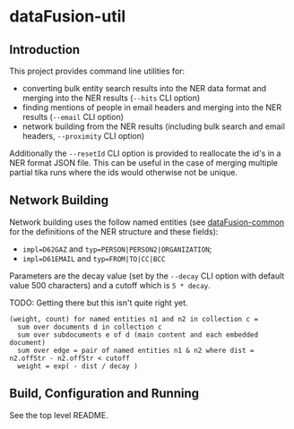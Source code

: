 # dataFusion-util

## Introduction
This project provides command line utilities for:
- converting bulk entity search results into the NER data format and merging into the NER results (`--hits` CLI option)
- finding mentions of people in email headers and merging into the NER results (`--email` CLI option)
- network building from the NER results (including bulk search and email headers, `--proximity` CLI option)

Additionally the `--resetId` CLI option is provided to reallocate the id's in a NER format JSON file. This can be useful in the case of merging multiple partial tika runs where the ids would otherwise not be unique. 

## Network Building
Network building uses the follow named entities (see [dataFusion-common](../dataFusion/common) for the definitions of the NER structure and these fields):
- `impl=D62GAZ` and `typ=PERSON|PERSON2|ORGANIZATION`;
- `impl=D61EMAIL` and `typ=FROM|TO|CC|BCC`

Parameters are the decay value (set by the `--decay` CLI option with default value 500 characters) and a cutoff which is `5 * decay`.

TODO: Getting there but this isn't quite right yet.

    (weight, count) for named entities n1 and n2 in collection c =
      sum over documents d in collection c
      sum over subdocuments e of d (main content and each embedded document)
      sum over edge = pair of named entities n1 & n2 where dist = n2.offStr - n2.offStr < cutoff
      weight = exp( - dist / decay )
      

## Build, Configuration and Running

See the top level README.
